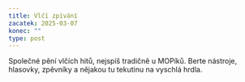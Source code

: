 ```yaml
---
title: Vlčí zpívání
zacatek: 2025-03-07
konec: ""
type: post
---
```

S﻿polečné pění vlčích hitů, nejspíš tradičně u MOPíků. Berte nástroje, hlasovky, zpěvníky a nějakou tu tekutinu na vyschlá hrdla.